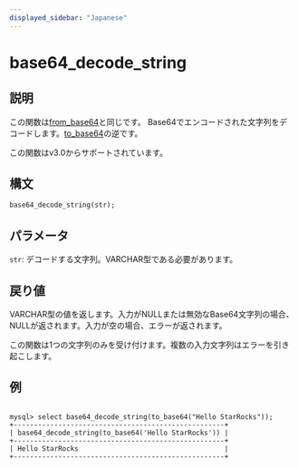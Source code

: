```yaml
---
displayed_sidebar: "Japanese"
---
```


# base64_decode_string

## 説明

この関数は[from_base64](from_base64.md)と同じです。
Base64でエンコードされた文字列をデコードします。[to_base64](to_base64.md)の逆です。

この関数はv3.0からサポートされています。

## 構文

```Haskell
base64_decode_string(str);
```

## パラメータ

`str`: デコードする文字列。VARCHAR型である必要があります。

## 戻り値

VARCHAR型の値を返します。入力がNULLまたは無効なBase64文字列の場合、NULLが返されます。入力が空の場合、エラーが返されます。

この関数は1つの文字列のみを受け付けます。複数の入力文字列はエラーを引き起こします。

## 例

```Plain Text

mysql> select base64_decode_string(to_base64("Hello StarRocks"));
+----------------------------------------------------+
| base64_decode_string(to_base64('Hello StarRocks')) |
+----------------------------------------------------+
| Hello StarRocks                                    |
+----------------------------------------------------+
```

